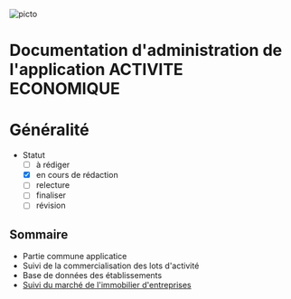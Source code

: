 ![picto](img/Logo_web-GeoCompiegnois.png)

# Documentation d'administration de l'application ACTIVITE ECONOMIQUE #

# Généralité

* Statut
  - [ ] à rédiger
  - [x] en cours de rédaction
  - [ ] relecture
  - [ ] finaliser
  - [ ] révision
  
## Sommaire

* Partie commune applicatice
* Suivi de la commercialisation des lots d'activité
* Base de données des établissements
* [Suivi du marché de l'immobilier d'entreprises](doc_admin_app_eco_immo.md)

